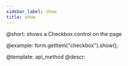 ```yaml
---
sidebar_label: show
title: show
---          
```


@short: shows a Checkbox control on the page


@example:
form.getItem("checkbox").show(); 


@template: api_method
@descr:


